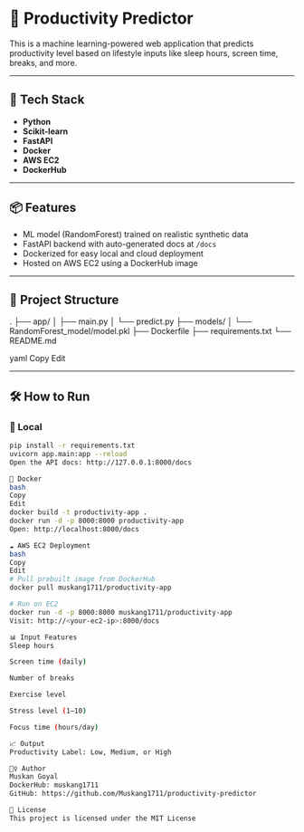 # 🧠 Productivity Predictor

This is a machine learning-powered web application that predicts productivity level based on lifestyle inputs like sleep hours, screen time, breaks, and more.

---

## 🚀 Tech Stack
- **Python**
- **Scikit-learn**
- **FastAPI**
- **Docker**
- **AWS EC2**
- **DockerHub**

---

## 📦 Features
- ML model (RandomForest) trained on realistic synthetic data  
- FastAPI backend with auto-generated docs at `/docs`  
- Dockerized for easy local and cloud deployment  
- Hosted on AWS EC2 using a DockerHub image

---

## 📁 Project Structure
.
├── app/
│ ├── main.py
│ └── predict.py
├── models/
│ └── RandomForest_model/model.pkl
├── Dockerfile
├── requirements.txt
└── README.md

yaml
Copy
Edit

---

## 🛠️ How to Run

### 🔧 Local
```bash
pip install -r requirements.txt
uvicorn app.main:app --reload
Open the API docs: http://127.0.0.1:8000/docs

🐳 Docker
bash
Copy
Edit
docker build -t productivity-app .
docker run -d -p 8000:8000 productivity-app
Open: http://localhost:8000/docs

☁️ AWS EC2 Deployment
bash
Copy
Edit
# Pull prebuilt image from DockerHub
docker pull muskang1711/productivity-app

# Run on EC2
docker run -d -p 8000:8000 muskang1711/productivity-app
Visit: http://<your-ec2-ip>:8000/docs

📊 Input Features
Sleep hours

Screen time (daily)

Number of breaks

Exercise level

Stress level (1–10)

Focus time (hours/day)

📈 Output
Productivity Label: Low, Medium, or High

🙋‍♀️ Author
Muskan Goyal
DockerHub: muskang1711
GitHub: https://github.com/Muskang1711/productivity-predictor

📜 License
This project is licensed under the MIT License
